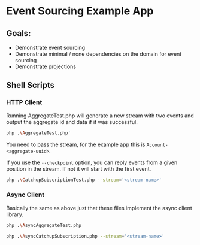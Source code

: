 # Event Sourcing Example App

## Goals:

 * Demonstrate event sourcing
 * Demonstrate minimal / none dependencies on the domain for event sourcing
 * Demonstrate projections

## Shell Scripts

### HTTP Client

Running AggregateTest.php will generate a new stream with two events and output the aggregate id and data if it was successful.

```sh
php .\AggregateTest.php'
```

You need to pass the stream, for the example app this is `Account-<aggregate-uuid>`.

If you use the `--checkpoint` option, you can reply events from a given position in the stream. If not it will start with the first event.

```sh
php .\CatchupSubscriptionTest.php --stream='<stream-name>'
```

### Async Client

Basically the same as above just that these files implement the async client library.

```sh
php .\AsyncAggregateTest.php
```

```sh
php .\AsyncCatchupSubscription.php --stream='<stream-name>'
```
